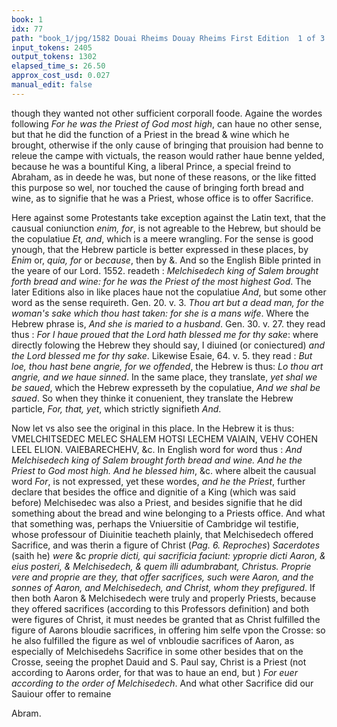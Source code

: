 ```yaml
---
book: 1
idx: 77
path: "book_1/jpg/1582 Douai Rheims Douay Rheims First Edition  1 of 3 1609 Old Testament.pdf-77.jpg"
input_tokens: 2405
output_tokens: 1302
elapsed_time_s: 26.50
approx_cost_usd: 0.027
manual_edit: false
---
```

though they wanted not other sufficient corporall foode. Againe the wordes
following *For he was the Priest of God most high*, can haue no other sense, but
that he did the function of a Priest in the bread & wine which he brought,
otherwise if the only cause of bringing that prouision had benne to releue the
campe with victuals, the reason would rather haue benne yelded, because he
was a bountiful King, a liberal Prince, a special freind to Abraham, as in deede
he was, but none of these reasons, or the like fitted this purpose so wel, nor
touched the cause of bringing forth bread and wine, as to signifie that he was
a Priest, whose office is to offer Sacrifice.

Here against some Protestants take exception against the Latin text, that the
causual coniunction *enim, for*, is not agreable to the Hebrew, but should be
the copulatiue *Et, and*, which is a meere wrangling. For the sense is good
ynough, that the Hebrew particle is better expressed in these places, by *Enim*
or, *quia, for* or *because*, then by &. And so the English Bible printed in the yeare
of our Lord. 1552. readeth : *Melchisedech king of Salem brought forth bread and
wine: for he was the Priest of the most highest God*. The later Editions also in like
places haue not the copulatiue *And*, but some other word as the sense requireth. Gen. 20. v. 3. *Thou art but a dead man, for the woman's sake which thou hast
taken: for she is a mans wife*. Where the Hebrew phrase is, *And she is maried to a
husband*. Gen. 30. v. 27. they read thus : *For I haue proued that the Lord hath blessed
me for thy sake*: where directly folowing the Hebrew they should say, I diuined
(or coniectured) *and the Lord blessed me for thy sake*. Likewise Esaie, 64. v. 5.
they read : *But loe, thou hast bene angrie, for we offended*, the Hebrew is thus:
*Lo thou art angrie, and we haue sinned*. In the same place, they translate, *yet shal
we be saued*, which the Hebrew expresseth by the copulatiue, *And we shal be
saued*. So when they thinke it conuenient, they translate the Hebrew particle,
*For, that, yet*, which strictly signifieth *And*.

Now let vs also see the original in this place. In the Hebrew it is thus:
VMELCHITSEDEC MELEC SHALEM HOTSI LECHEM VAIAIN,
VEHV COHEN LEEL ELION. VAIEBARECHEHV, &c. In English
word for word thus : *And Melchisedech king of Salem brought forth bread and wine.
And he the Priest to God most high. And he blessed him*, &c. where albeit the causual word *For*, is not expressed, yet these wordes, *and he the Priest*, further declare that besides the office and dignitie of a King (which was said before)
Melchisedec was also a Priest, and besides signifie that he did something about
the bread and wine belonging to a Priests office. And what that something
was, perhaps the Vniuersitie of Cambridge wil testifie, whose professour
of Diuinitie teacheth plainly, that Melchisedech offered Sacrifice, and was
therin a figure of Christ (*Pag. 6. Reproches*) *Sacerdotes* (saith he) *were* &c *proprie
dicti, qui sacrificia faciunt: yproprie dicti Aaron, & eius posteri, & Melchisedech, &
quem illi adumbrabant, Christus. Proprie vere and proprie are they, that offer sacrifices,
such were Aaron, and the sonnes of Aaron, and Melchisedech, and Christ, whom they
prefigured*. If then both Aaron & Melchisedech were truly and properly Priests,
because they offered sacrifices (according to this Professors definition) and
both were figures of Christ, it must needes be granted that as Christ fulfilled
the figure of Aarons bloudie sacrifices, in offering him selfe vpon the Crosse:
so he also fulfilled the figure as wel of vnbloudie sacrifices of Aaron, as especially of Melchisedehs Sacrifice in some other besides that on the Crosse, seeing
the prophet Dauid and S. Paul say, Christ is a Priest (not according to Aarons
order, for that was to haue an end, but ) *For euer according to the order of
Melchisedech*. And what other Sacrifice did our Sauiour offer to remaine

<aside>Abram.</aside>

[^1]: Melchisedech offered sacrifice in bread and wine.

[^2]: The Latin text iustified by other places, yea by Protestants translations

[^3]: The Hebrew text sheweth that Melchisedec did the office of a Priest in bread and wine.

[^4]: The proper office of a Priest is to offer Sacrifice.

[^5]: Whitak. contra Bellar. Controuer. de Eccles. q. 2. c. 4.